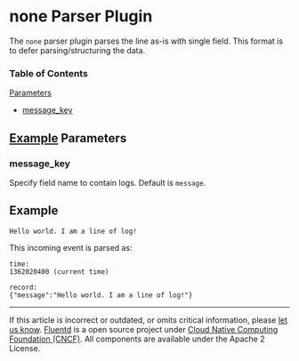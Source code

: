 none Parser Plugin
==================

The `none` parser plugin parses the line as-is with single field. This
format is to defer parsing/structuring the data.


### Table of Contents

[Parameters](#parameters)

-   [message\_key](#message_key)

[Example](#example)
Parameters
----------

### message\_key

Specify field name to contain logs. Default is `message`.

Example
-------

``` {.CodeRay}
Hello world. I am a line of log!
```

This incoming event is parsed as:

``` {.CodeRay}
time:
1362020400 (current time)

record:
{"message":"Hello world. I am a line of log!"}
```


------------------------------------------------------------------------

If this article is incorrect or outdated, or omits critical information,
please [let us
know](https://github.com/fluent/fluentd-docs/issues?state=open).
[Fluentd](http://www.fluentd.org/) is a open source project under [Cloud
Native Computing Foundation (CNCF)](https://cncf.io/). All components
are available under the Apache 2 License.
